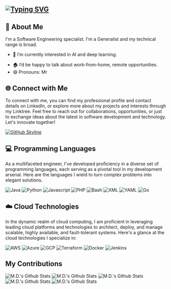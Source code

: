 ## [![Typing SVG](https://readme-typing-svg.herokuapp.com?font=Jetbrains+mono&pause=1000&width=435&lines=Hello+There+👋)](https://git.io/typing-svg)

## 🚀 About Me

I'm a Software Engineering specialist.
I'm a Generalist and my technical range is broad.

<!-- - 🔭 I’m currently working on ... -->
- 🌱 I’m currently interested in AI and deep learning.
<!-- - 👯 I’m looking to collaborate on ... -->
<!-- - 🤔 I’m looking for help with ... -->
<!-- - 💬 Ask me about ... -->
- 🏠 I’d be happy to talk about work-from-home, remote opportunities.
- 😄 Pronouns: Mr

## 🌐 Connect with Me

To connect with me, you can find my professional profile and contact details on LinkedIn, or explore more about my projects and interests through my Linktree.
Feel free to reach out for collaborations, opportunities, or just to exchange ideas about the latest in software development and technology.
Let's innovate together!

<!--[![Linkedin](https://img.shields.io/badge/M.D.-0077B5?style=for-the-badge&logo=linkedin&logoColor=white)](https://www.linkedin.com/in/michel-dubois-prog/)-->
[![GitHub Skyline]("https://img.shields.io/badge/View%20on%20GitHub-0077B5.svg?&style=for-the-badge&logo=github&logoColor=white)](https://github.com/md-prog/md-prog)

## 💻 Programming Languages

As a multifaceted engineer, I've developed proficiency in a diverse set of programming languages, each serving as a pivotal tool in my development arsenal.
Here are the languages I wield to turn complex problems into elegant solutions.

![Java](https://img.shields.io/badge/Java-007396?style=for-the-badge&logo=java&logoColor=white)
![Python](https://img.shields.io/badge/Python-3776AB?style=for-the-badge&logo=python&logoColor=white)
![Javascript](https://img.shields.io/badge/JavaScript-F7DF1E?style=for-the-badge&logo=javascript&logoColor=black)
![PHP](https://img.shields.io/badge/PHP-777BB4?style=for-the-badge&logo=java&logoColor=white)
![Bash](https://img.shields.io/badge/Bash-4EAA25?style=for-the-badge&logo=gnu-bash&logoColor=white)
![XML](https://img.shields.io/badge/XML-005FAD?style=for-the-badge)
![YAML](https://img.shields.io/badge/YAML-0A0A0A?style=for-the-badge)
![Go](https://img.shields.io/badge/Go-00ADD8?style=for-the-badge&logo=go&logoColor=white)

## ☁️ Cloud Technologies

In the dynamic realm of cloud computing, I am proficient in leveraging leading cloud platforms and technologies to architect, deploy, and manage scalable, highly available, and fault-tolerant systems.
Here's a glance at the cloud technologies I specialize in:

![AWS](https://img.shields.io/badge/AWS-FF9900?style=for-the-badge&logo=amazonaws&logoColor=white)
![Azure](https://img.shields.io/badge/Azure-0089D6?style=for-the-badge&logo=microsoftazure&logoColor=white)
![GCP](https://img.shields.io/badge/GCP-4285F4?style=for-the-badge&logo=googlecloud&logoColor=white)
![Terraform](https://img.shields.io/badge/Terraform-623CE4?style=for-the-badge&logo=terraform&logoColor=white)
![Docker](https://img.shields.io/badge/Docker-2496ED?style=for-the-badge&logo=docker&logoColor=white)
![Jenkins](https://img.shields.io/badge/Jenkins-D24939?style=for-the-badge&logo=jenkins&logoColor=white)


## My Contributions

![M.D.'s Github Stats](https://github-profile-summary-cards.vercel.app/api/cards/profile-details?username=md-prog&theme=github_dark)
![M.D.'s Github Stats](https://github-profile-summary-cards.vercel.app/api/cards/stats?username=md-prog&theme=github_dark)
![M.D.'s Github Stats](https://github-profile-summary-cards.vercel.app/api/cards/productive-time?username=zanepearton&theme=github_dark&utcOffset=10)
![M.D.'s Github Stats](https://github-profile-summary-cards.vercel.app/api/cards/repos-per-language?username=zanepearton&theme=github_dark)
![M.D.'s Github Stats](https://github-profile-summary-cards.vercel.app/api/cards/most-commit-language?username=zanepearton&theme=github_dark)
